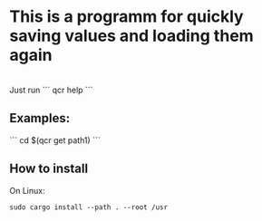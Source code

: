 <h1>This is a programm for quickly saving values and loading them again</h1>
<br />
Just run
```
qcr help
```

<br />
<h2>Examples:</h2>
```
cd $(qcr get path1)
```

<br />
<h2>How to install</h2>
On Linux: 

```
sudo cargo install --path . --root /usr
```



